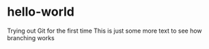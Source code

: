 # hello-world
Trying out Git for the first time
This is just some more text to see how branching works
